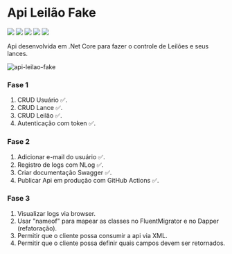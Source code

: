 # Api Leilão Fake

<span><img src="https://img.shields.io/badge/.NET-5C2D91?style=for-the-badge&logo=.net&logoColor=white"/></span>
<span><img src="https://img.shields.io/badge/C%23-239120?style=for-the-badge&logo=c-sharp&logoColor=white"/></span>
<span><img src="https://img.shields.io/badge/PostgreSQL-316192?style=for-the-badge&logo=postgresql&logoColor=white"/></span>
<span><img src="https://img.shields.io/badge/Swagger-85EA2D?style=for-the-badge&logo=Swagger&logoColor=white"/></span>
<span><img src="https://img.shields.io/badge/Docker-2CA5E0?style=for-the-badge&logo=docker&logoColor=white"/></span>

Api desenvolvida em .Net Core para fazer o controle de Leilões e seus lances.

![api-leilao-fake](https://user-images.githubusercontent.com/24979597/96293315-ee3c5180-0fc0-11eb-9401-36638b80f3be.gif)


### Fase 1
1. CRUD Usuário ✅.
2. CRUD Lance ✅.
3. CRUD Leilão ✅.
4. Autenticação com token ✅.

### Fase 2
1. Adicionar e-mail do usuário ✅.
2. Registro de logs com NLog ✅.
3. Criar documentação Swagger ✅.
4. Publicar Api em produção com GitHub Actions ✅.

### Fase 3
1. Visualizar logs via browser.
2. Usar "nameof" para mapear as classes no FluentMigrator e no Dapper (refatoração).
3. Permitir que o cliente possa consumir a api via XML.
4. Permitir que o cliente possa definir quais campos devem ser retornados.

